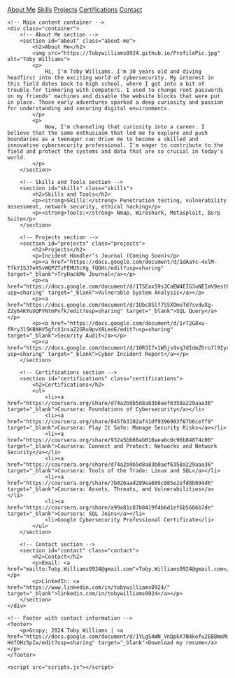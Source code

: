 <!DOCTYPE html>
<html lang="en">
<head>
    <meta charset="UTF-8">
    <meta name="viewport" content="width=device-width, initial-scale=1.0">
    <title>Toby Williams - Cybersecurity Professional</title>
    <link rel="stylesheet" href="styles.css">
</head>
<body>
    <!-- Navigation bar -->
    <nav>
        <a href="#about">About Me</a>
        <a href="#skills">Skills</a>
        <a href="#projects">Projects</a>
        <a href="#certifications">Certifications</a>
        <a href="#contact">Contact</a>
    </nav>

    <!-- Main content container -->
    <div class="container">
        <!-- About Me section -->
        <section id="about" class="about-me">
            <h2>About Me</h2>
            <img src="https://Tobywilliams0924.github.io/ProfilePic.jpg" alt="Toby Williams">
            <p>
                Hi, I'm Toby Williams. I'm 30 years old and diving headfirst into the exciting world of cybersecurity. My interest in this field dates back to high school, where I got into a bit of trouble for tinkering with computers. I used to change root passwords on my friends' machines and disable the website blocks that were put in place. Those early adventures sparked a deep curiosity and passion for understanding and securing digital environments.
            </p>
            <p>
                Now, I'm channeling that curiosity into a career. I believe that the same enthusiasm that led me to explore and push boundaries as a teenager can drive me to become a skilled and innovative cybersecurity professional. I'm eager to contribute to the field and protect the systems and data that are so crucial in today's world.
            </p>
        </section>

        <!-- Skills and Tools section -->
        <section id="skills" class="skills">
            <h2>Skills and Tools</h2>
            <p><strong>Skills:</strong> Penetration testing, vulnerability assessment, network security, ethical hacking</p>
            <p><strong>Tools:</strong> Nmap, Wireshark, Metasploit, Burp Suite</p>
        </section>

        <!-- Projects section -->
        <section id="projects" class="projects">
            <h2>Projects</h2>
            <p>Incident Handler’s Journal (Coming Soon)</p>
            <p><a href="https://docs.google.com/document/d/1dAaYc-4xlM-TfkY1SJ7eXSvWQPZTzFEMU5cXg_fQGHc/edit?usp=sharing" target="_blank">TryHackMe Journal</a></p>
            <p><a href="https://docs.google.com/document/d/1TSEaxS9sJCaEW4EIG3uNEImV9estPdGi1pKNHjBOz9Y/edit?usp=sharing" target="_blank">Vulnerable System Analysis</a></p>
            <p><a href="https://docs.google.com/document/d/1Ubc8Slf7SSXOmoTd7svduXg-ZZy64KYuUQPVNtmPvfk/edit?usp=sharing" target="_blank">SQL Query</a></p>
            <p><a href="https://docs.google.com/document/d/1r72G8xu-fRry3lSKBXHV5gfcX1nsaZ2GRu9pvX8LeoE/edit?usp=sharing" target="_blank">Security Audit</a></p>
            <p><a href="https://docs.google.com/document/d/10R3I7x1W5js9vq7dIdmZhro7l9IyrZonhAsDcAuqoHw/edit?usp=sharing" target="_blank">Cyber Incident Report</a></p>
        </section>

        <!-- Certifications section -->
        <section id="certifications" class="certifications">
            <h2>Certifications</h2>
            <ul>
                <li><a href="https://coursera.org/share/d74a2b9b5d8a83b0aef6358a229aaa36" target="_blank">Coursera: Foundations of Cybersecurity</a></li>
                <li><a href="https://coursera.org/share/845fb3102af41df9396903f67b6ceff9" target="_blank">Coursera: Play It Safe: Manage Security Risks</a></li>
                <li><a href="https://coursera.org/share/932a5bb68ab010aea6c0c96b84874c00" target="_blank">Coursera: Connect and Protect: Networks and Network Security</a></li>
                <li><a href="https://coursera.org/share/d74a2b9b5d8a83b0aef6358a229aaa36" target="_blank">Coursera: Tools of the Trade: Linux and SQL</a></li>
                <li><a href="https://coursera.org/share/7b826aad299ea609c085e2efd8b094d6" target="_blank">Coursera: Assets, Threats, and Vulnerabilities</a></li>
                <li><a href="https://coursera.org/share/a99a81c87b8419f4b6d1ef6b5606b7de" target="_blank">Coursera: SQL Joins</a></li>
                <li>Google Cybersecurity Professional Certificate</li>
            </ul>
        </section>

        <!-- Contact section -->
        <section id="contact" class="contact">
            <h2>Contact</h2>
            <p>Email: <a href="mailto:Toby.Williams0924@gmail.com">Toby.Williams0924@gmail.com</a></p>
            <p>LinkedIn: <a href="https://www.linkedin.com/in/tobywilliams0924/" target="_blank">linkedin.com/in/tobywilliams0924</a></p>
        </section>
    </div>

    <!-- Footer with contact information -->
    <footer>
        <p>&copy; 2024 Toby Williams | <a href="https://docs.google.com/document/d/1YLgS4WN_VnQpkX7N4kofu2EBBWoMq29D-HdfOHz5pIw/edit?usp=sharing" target="_blank">Download my resume</a></p>
    </footer>

    <script src="scripts.js"></script>
</body>
</html>
